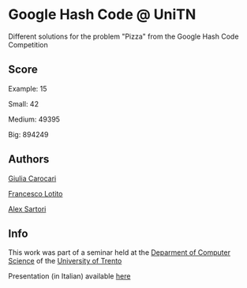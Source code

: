 # Google Hash Code @ UniTN
Different solutions for the problem "Pizza" from the Google Hash Code Competition

## Score
Example: 15

Small: 42

Medium: 49395

Big: 894249

## Authors
[Giulia Carocari](https://github.com/geeooleea)

[Francesco Lotito](https://github.com/FraLotito)

[Alex Sartori](https://github.com/AlexSartori)

## Info
This work was part of a seminar held at the [Deparment of Computer Science](https://www.disi.unitn.it/) of the [University of Trento](https://www.disi.unitn.it/)

Presentation (in Italian) available [here](https://docs.google.com/presentation/d/12TvaGnPlbyKP-9oZqtNaSKjeeagNoF7cnoMMIVdD-D0/edit?usp=sharing)
